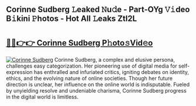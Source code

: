 ## Corinne Sudberg 𝙻eaked 𝙽u𝚍e - Part-OYg 𝚅𝚒deo B𝚒kini 𝙿hotos - Hot All 𝙻eaks Ztl2L

# <h2><a href="http://ld4wucu.urlbe.top/?page=Corinne+Sudberg">🔗🔗👉👉 Corinne Sudberg P𝚑oto𝚜Vid𝚎o</a></h2>

[![Corinne Sudberg](https://i.imgur.com/eBuTRDB.gif)](http://ld4wucu.urlbe.top/?page=Corinne+Sudberg)
Corinne Sudberg, a complex and elusive persona, challenges easy categorization. Her pioneering use of digital media for self-expression has enthralled and infuriated critics, igniting debates on identity, ethics, and the evolving nature of online societies. Though her future direction is unclear, her influence on the online world is indisputable. Fueled by unyielding resolve and undeniable charisma, Corinne Sudberg progress in the digital world is limitless.
